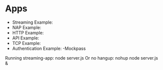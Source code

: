 # Apps
- Streaming Example:
- NAP Example:
- HTTP Example:
- API Example:
- TCP Example:
- Authentication Example: -Mockpass


Running streaming-app: node server.js
Or no hangup: nohup node server.js &